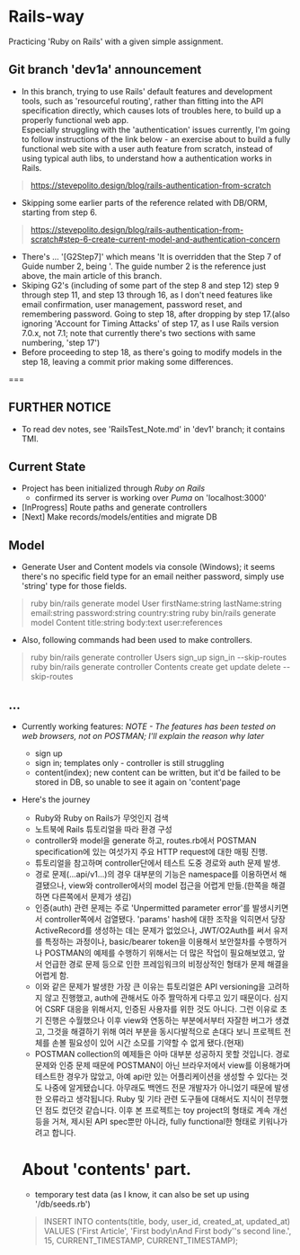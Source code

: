 # Rails-way
Practicing 'Ruby on Rails' with a given simple assignment.

## Git branch 'dev1a' announcement
* In this branch, trying to use Rails' default features and development tools, such as 'resourceful routing', rather than fitting into the API specification directly, which causes lots of troubles here, to build up a properly functional web app. <br>
Especially struggling with the 'authentication' issues currently, I'm going to follow instructions of the link below - an exercise about to build a fully functional web site with a user auth feature from scratch, instead of using typical auth libs, to understand how a authentication works in Rails.
> https://stevepolito.design/blog/rails-authentication-from-scratch
* Skipping some earlier parts of the reference related with DB/ORM, starting from step 6.
> https://stevepolito.design/blog/rails-authentication-from-scratch#step-6-create-current-model-and-authentication-concern
* There's ... '[G2Step7]<Override>' which means 'It is overridden that the Step 7 of Guide number 2, being '. The guide number 2 is the reference just above, the main article of this branch.
* Skiping G2's (including of some part of the step 8 and step 12) step 9 through step 11, and step 13 through 16, as I don't need features like email confirmation, user management, password reset, and remembering password. Going to step 18, after dropping by step 17.(also ignoring 'Account for Timing Attacks' of step 17, as I use Rails version 7.0.x, not 7.1; note that currently there's two sections with same numbering, 'step 17')
* Before proceeding to step 18, as there's going to modify models in the step 18, leaving a commit prior making some differences.

===

## FURTHER NOTICE
* To read dev notes, see 'RailsTest_Note.md' in 'dev1' branch; it contains TMI.

## Current State
* Project has been initialized through *Ruby on Rails*
    * confirmed its server is working over *Puma* on 'localhost:3000'
* [InProgress] Route paths and generate controllers
* [Next] Make records/models/entities and migrate DB


## Model
* Generate User and Content models via console (Windows); it seems there's no specific field type for an email neither password, simply use 'string' type for those fields.
> ruby bin/rails generate model User firstName:string lastName:string email:string password:string country:string
> ruby bin/rails generate model Content title:string body:text user:references
* Also, following commands had been used to make controllers.
> ruby bin/rails generate controller Users sign_up sign_in --skip-routes
> ruby bin/rails generate controller Contents create get update delete --skip-routes

## ... 
* Currently working features:
*NOTE - The features has been tested on web browsers, not on POSTMAN; I'll explain the reason why later*
    * sign up
    * sign in; templates only - controller is still struggling
    * content(index); new content can be written, but it'd be failed to be stored in DB, so unable to see it again on 'content'page

* Here's the journey
    * Ruby와 Ruby on Rails가 무엇인지 검색
    * 노트북에 Rails 튜토리얼을 따라 환경 구성
    * controller와 model을 generate 하고, routes.rb에서 POSTMAN specification에 있는 여섯가지 주요 HTTP request에 대한 매핑 진행.
    * 튜토리얼을 참고하며 controller단에서 테스트 도중 경로와 auth 문제 발생.
    * 경로 문제(...api/v1...)의 경우 대부분의 기능은 namespace를 이용하면서 해결됐으나, view와 controller에서의 model 접근을 어렵게 만듦.(한쪽을 해결하면 다른쪽에서 문제가 생김)
    * 인증(auth) 관련 문제는 주로 'Unpermitted parameter error'를 발생시키면서 controller쪽에서 검열됐다. 'params' hash에 대한 조작을 익히면서 당장 ActiveRecord를 생성하는 데는 문제가 없었으나, JWT/O2Auth를 써서 유저를 특정하는 과정이나, basic/bearer token을 이용해서 보안절차를 수행하거나 POSTMAN의 예제를 수행하기 위해서는 더 많은 작업이 필요해보였고, 앞서 언급한 경로 문제 등으로 인한 프레임워크의 비정상적인 형태가 문제 해결을 어렵게 함.
    * 이와 같은 문제가 발생한 가장 큰 이유는 튜토리얼은 API versioning을 고려하지 않고 진행했고, auth에 관해서도 아주 짤막하게 다루고 있기 때문이다. 심지어 CSRF 대응을 위해서지, 인증된 사용자를 위한 것도 아니다. 그런 이유로 초기 진행은 수월했으나 이후 view와 연동하는 부분에서부터 자잘한 버그가 생겼고, 그것을 해결하기 위해 여러 부분을 동시다발적으로 손대다 보니 프로젝트 전체를 손볼 필요성이 있어 시간 소모를 기약할 수 없게 됐다.(현재)
    * POSTMAN collection의 예제들은 아마 대부분 성공하지 못할 것입니다. 경로 문제와 인증 문제 때문에 POSTMAN이 아닌 브라우저에서 view를 이용해가며 테스트한 경우가 많았고, 아예 api만 있는 어플리케이션을 생성할 수 있다는 것도 나중에 알게됐습니다. 아무래도 백엔드 전문 개발자가 아니었기 때문에 발생한 오류라고 생각됩니다. Ruby 및 기타 관련 도구들에 대해서도 지식이 전무했던 점도 컸던것 같습니다. 이후 본 프로젝트는 toy project의 형태로 계속 개선 등을 거쳐, 제시된 API spec뿐만 아니라, fully functional한 형태로 키워나가려고 합니다.

    # About 'contents' part.
    * temporary test data (as I know, it can also be set up using '/db/seeds.rb')
    > INSERT INTO 
    contents(title, body, user_id, created_at, updated_at)
VALUES
    ('First Article', 'First body\nAnd First body''s second line.', 15, CURRENT_TIMESTAMP, CURRENT_TIMESTAMP);